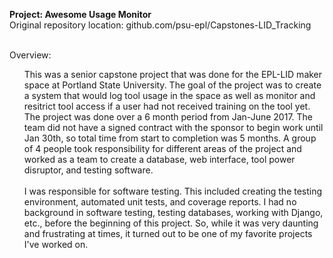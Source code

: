 <b>Project: Awesome Usage Monitor</b><br>
Original repository location: github.com/psu-epl/Capstones-LID_Tracking<br><br>

Overview:<br>
<ul>
This was a senior capstone project that was done for the EPL-LID maker space at Portland State University. The goal of the project was to create a system that would log tool usage in the space as well as monitor and resitrict tool access if a user had not received training on the tool yet. The project was done over a 6 month period from Jan-June 2017. The team did not have a signed contract with the sponsor to begin work until Jan 30th, so total time from start to completion was 5 months. A group of 4 people took responsibility for different areas of the project and worked as a team to create a database, web interface, tool power disruptor, and testing software.<br><br>
I was responsible for software testing. This included creating the testing environment, automated unit tests, and coverage reports. I had no background in software testing, testing databases, working with Django, etc., before the beginning of this project. So, while it was very daunting and frustrating at times, it turned out to be one of my favorite projects I've worked on.</ul>
